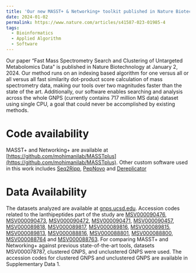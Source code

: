 ```yaml
---
title: 'Our new MASST+ & Networking+ toolkit published in Nature Biotechnology!'
date: 2024-01-02
permalink: https://www.nature.com/articles/s41587-023-01985-4
tags:
  - Bioinformatics
  - Applied Algorithm
  - Software
---
```

Our paper “Fast Mass Spectrometry Search and Clustering of Untargeted Metabolomics Data" is published in Nature Biotechnology at January 2, 2024. Our method runs on an indexing based algorithm for one versus all or all versus all fast similarity dot-product score calculation of mass spectrometry data, making our tools over two magnitudes faster than the state of the art. Additionally, our software enables searching and analysis across the whole GNPS (currently contains 717 million MS data) dataset using single CPU, a goal that could never be accomplished by existing methods.


Code availability
======
MASST+ and Networking+ are available at [https://github.com/mohimanilab/MASSTplus](https://github.com/mohimanilab/MASSTplus). Other custom software used in this work includes [Seq2Ripp](https://github.com/mohimanilab/seq2ripp), [PepNovo](https://github.com/jmchilton/pepnovo) and [Dereplicator](https://ccms-ucsd.github.io/GNPSDocumentation/dereplicator/)

Data Availability
======
The datasets analyzed are available at [gnps.ucsd.edu](https://gnps.ucsd.edu/ProteoSAFe/static/gnps-splash.jsp). Accession codes related to the lanthipeptides part of the study are [MSV000090476](https://massive.ucsd.edu/ProteoSAFe/dataset.jsp?task=a8e1f27f3ca14e56b0e1af22e1f95e47), [MSV000090473](https://massive.ucsd.edu/ProteoSAFe/dataset.jsp?task=fbd8fcb384bc472b8f9cdacef190c125), [MSV000090472](https://massive.ucsd.edu/ProteoSAFe/dataset.jsp?task=2633cd94b3aa454c985184b926fb56d5), [MSV000090471](https://massive.ucsd.edu/ProteoSAFe/dataset.jsp?task=5d10166ad1f7455fa5b588d2c077f1b3), [MSV000090457](https://massive.ucsd.edu/ProteoSAFe/dataset.jsp?task=54fbd2949e964489ac37a6ce8de6fef5), [MSV000089818](https://massive.ucsd.edu/ProteoSAFe/dataset.jsp?task=614fe87019814c7f9493cedf8e090a9f), [MSV000089817](https://massive.ucsd.edu/ProteoSAFe/dataset.jsp?task=71eb710829a9453ca8cf06297244155e), [MSV000089816](https://massive.ucsd.edu/ProteoSAFe/dataset.jsp?task=fc45b77becd5423d93dc7497aeb2a60b), [MSV000089815](https://massive.ucsd.edu/ProteoSAFe/dataset.jsp?task=1d207ae2f5b84525836640b4ea045318), [MSV000089813](https://massive.ucsd.edu/ProteoSAFe/dataset.jsp?task=f0be8cd70b6d4441a97f0e59059e2904), [MSV000088816](https://massive.ucsd.edu/ProteoSAFe/dataset.jsp?task=031f33afefa342d593a309497036521a), [MSV000088801](https://massive.ucsd.edu/ProteoSAFe/dataset.jsp?task=0fdfdb206efa4146998d07d9f302fa04), [MSV000088800](https://massive.ucsd.edu/ProteoSAFe/dataset.jsp?task=716aa04349cc4b0fb02436e0e10557eb), [MSV000088764](https://massive.ucsd.edu/ProteoSAFe/dataset.jsp?task=19881c9e084547e7ba095a4bc77403f8) and [MSV000088763](https://massive.ucsd.edu/ProteoSAFe/dataset.jsp?task=850ef834c9704ff39797aefe79ed13e7). For comparing MASST+ and Networking+ against previous state-of-the-art tools, datasets MSV000078787, clustered GNPS, and unclustered GNPS were used. The accession codes for clustered GNPS and unclustered GNPS are available in Supplementary Data 1.
